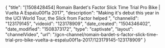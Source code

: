 {
    "title": "[1508428454] Romain Bardet's Factor Slick Time Trial Pro Bike | Vuelta A Espa\u00f1a 2017",
    "description": "Making it's debut this year in the UCI World Tour, the Slick from Factor helped ",
    "channelid": "123179145",
    "videoid": "123178909",
    "date_created": "1504346402",
    "date_modified": "1508373172",
    "type": "captivate",
    "layout": "channelVideo",
    "url": "\/gcn-channel\/romain-bardet-s-factor-slick-time-trial-pro-bike-vuelta-a-espa\u00f1a-2017\/123179145-123178909"
}